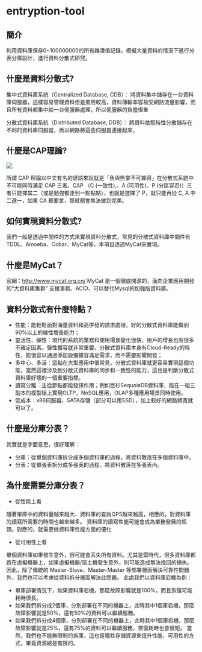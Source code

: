 # entryption-tool
## 簡介
利用資料庫保存0~100000000的所有雜湊值記錄，模擬大量資料的情況下進行分表分庫設計，進行資料分散式研究。

## 什麼是資料分散式?
集中式資料庫系統（Centralized Database, CDB）：
將資料集中儲存在一台資料庫伺服器，這樣容易管理資料但是風險較高，資料傳輸率容易受網路流量影響，而且所有資料都集中給一台伺服器處理，所以伺服器的負擔很重

分散式資料庫系統（Distributed Database, DDB）：
將資料依照特性分散儲存在不同的資料庫伺服器，再以網路將這些伺服器連接起來，

## 什麼是CAP理論?
![](https://upload.cc/i1/2021/06/06/bstqf4.png)

所謂 CAP 理論以中文有名的諺語來說就是「魚與熊掌不可兼得」在分散式系統中不可能同時滿足 CAP 三者。CAP （C (一致性),、A (可用性)、P (分區容忍)）三者只能擇其二（或是勉強都達到一點點點），也就是選擇了 P，就只能再從 C, A 中二選一，如果 CA 都要拿，那就都會無法做到完美。

## 如何實現資料分散式?
我們一般是透過中間件的方式來實現資料分散式，常見的分散式資料庫中間件有TDDL、Amoeba、Cobar、MyCat等，本項目透過MyCat來實現。
## 什麼是MyCat？
官網：http://www.mycat.org.cn/
MyCat 是一個徹底開源的，面向企業應用開發的“大資料庫集群” 支援事務、ACID、可以替代Mysql的加強版資料庫。

## 資料分散式有什麼特點？
* 性能：能輕鬆面對海量資料和高併發的請求處理，好的分散式資料庫能做到90%以上的線性增長能力；
* 靈活性、彈性：現代的系統的業務和使用場景變化很快，用戶的增長也有很多不確定因素。彈性擴容就非常重要。分散式資料庫本身有Cloud-Ready的特性，能很容以通過添加設備擴容滿足需求，而不需要影響開發；
* 多中心、多活：這點在大型應用中很常見，分散式資料庫就更容易實現這個功能，當然這裡涉及到分散式資料庫的同步和一致性的能力，這也是判斷分散式資料庫好壞的一個重要指標。
* 讀寫分離：主從節點都能發揮作用；例如巨杉SequoiaDB資料庫，能在一組三副本的複製組上實現OLTP，NoSQL應用，OLAP多種應用場景同時使用。
* 低成本：x86伺服器，SATA存儲（部分可以用SSD），加上較好的網路頻寬就可以了。

## 什麼是分庫分表？
其實就是字面意思，很好理解：
* 分庫：從單個資料庫拆分成多個資料庫的過程，將資料散落在多個資料庫中。
* 分表：從單張表拆分成多張表的過程，將資料散落在多張表內。

## 為什麼需要分庫分表？
* 從性能上看

隨著單庫中的資料量越來越大、資料庫的查詢QPS越來越高，相應的，對資料庫的讀寫所需要的時間也越來越多。
資料庫的讀寫性能可能會成為業務發展的瓶頸。對應的，就需要做資料庫性能方面的優化

* 從可用性上看

單個資料庫如果發生意外，很可能會丟失所有資料。尤其是雲時代，很多資料庫都跑在虛擬機器上，如果虛擬機器/宿主機發生意外，則可能造成無法挽回的損失。因此，除了傳統的 Master-Slave、Master-Master 等部署層面解決可靠性問題外，我們也可以考慮從資料拆分層面解決此問題。
此處我們以資料庫宕機為例：
* 單庫部署情況下，如果資料庫宕機，那麼故障影響就是100%，而且恢復可能耗時很長。
* 如果我們拆分成2個庫，分別部署在不同的機器上，此時其中1個庫宕機，那麼故障影響就是50%，還有50%的資料可以繼續服務。
* 如果我們拆分成4個庫，分別部署在不同的機器上，此時其中1個庫宕機，那麼故障影響就是25%，還有75%的資料可以繼續服務，恢復耗時也會很短。
當然，我們也不能無限制的拆庫，這也是犧牲存儲資源來提升性能、可用性的方式，畢竟資源總是有限的。



